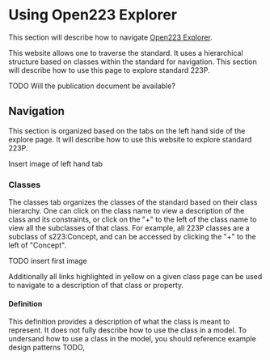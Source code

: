 # Using Open223 Explorer

This section will describe how to navigate [Open223 Explorer](https://explore.open223.info/).

This website allows one to traverse the standard. It uses a hierarchical structure based on classes within the standard for navigation. This section will describe how to use this page to explore standard 223P. 

TODO Will the publication document be available? 

## Navigation 

This section is organized based on the tabs on the left hand side of the explore page. It will describe how to use this website to explore standard 223P. 

Insert image of left hand tab

### Classes

The classes tab organizes the classes of the standard based on their class hierarchy. One can click on the class name to view a description of the class and its constraints, or click on the "+" to the left of the class name to view all the subclasses of that class. For example, all 223P classes are a subclass of s223:Concept, and can be accessed by clicking the "+" to the left of "Concept". 

TODO insert first image 

Additionally all links highlighted in yellow on a given class page can be used to navigate to a description of that class or property. 

#### Definition

This definition provides a description of what the class is meant to represent. It does not fully describe how to use the class in a model. To undersand how to use a class in the model, you should reference example design patterns TODO, 


